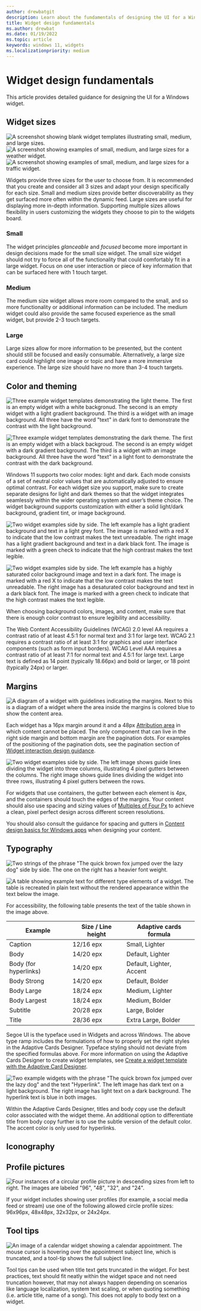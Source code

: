```yaml
---
author: drewbatgit
description: Learn about the fundamentals of designing the UI for a Windows widget.
title: Widget design fundamentals
ms.author: drewbat
ms.date: 01/19/2022
ms.topic: article
keywords: windows 11, widgets
ms.localizationpriority: medium
---
```


# Widget design fundamentals

This article provides detailed guidance for designing the UI for a Windows widget.


## Widget sizes

![A screenshot showing blank widget templates illustrating small, medium, and large sizes.](./images/widgets-sizes-1.png)
![A screenshot showing examples of small, medium, and large sizes for a weather widget.](./images/widgets-sizes-2.png)
![A screenshot showing examples of small, medium, and large sizes for a traffic widget.](./images/widgets-sizes-3.png)

Widgets provide three sizes for the user to choose from. It is recommended that you create and consider all 3 sizes and adapt your design specifically for each size. Small and medium sizes provide better discoverability as they get surfaced more often within the dynamic feed. Large sizes are useful for displaying more in-depth information. Supporting multiple sizes allows flexibility in users customizing the widgets they choose to pin to the widgets board.  



### Small

The widget principles *glanceable* and *focused* become more important in design decisions made for the small size widget. The small size widget should not try to force all of the functionality that could comfortably fit in a large widget. Focus on one user interaction or piece of key information that can be surfaced here with 1 touch target. 

### Medium

The medium size widget allows more room compared to the small, and so more functionality or additional information can be included. The medium widget could also provide the same focused experience as the small widget, but provide 2-3 touch targets.

### Large  

Large sizes allow for more information to be presented, but the content should still be focused and easily consumable. Alternatively, a large size card could highlight one image or topic and have a more immersive experience. The large size should have no more than 3-4 touch targets.


## Color and theming

![Three example widget templates demonstrating the light theme. The first is an empty widget with a white backgronud. The second is an empty widget with a light gradient background. The third is a widget with an image background. All three have the word "text" in dark font to demonstrate the contrast with the light background. ](./images/widgets-color-theme-1.png)

![Three example widget templates demonstrating the dark theme. The first is an empty widget with a black backgroud. The second is an empty widget with a dark gradient background. The third is a widget with an image background. All three have the word "text" in a light font to demonstrate the contrast with the dark background.](./images/widgets-color-theme-2.png)

Windows 11 supports two color modes: light and dark. Each mode consists of a set of neutral color values that are automatically adjusted to ensure optimal contrast. For each widget size you support, make sure to create separate designs for light and dark themes so that the widget integrates seamlessly within the wider operating system and user’s theme choice. The widget background supports customization with either a solid light/dark background, gradient tint, or image background. 

![Two widget examples side by side. The left example has a light gradient background and text in a light grey font. The image is marked with a red X to indicate that the low contrast makes the text unreadable. The right image has a light gradient background and text in a dark black font. The image is marked with a green check to indicate that the high contrast makes the text legible.](./images/widgets-light-theme-font-color.png)

![Two widget examples side by side. The left example has a highly saturated color background image and text in a dark font. The image is marked with a red X to indicate that the low contrast makes the text unreadable. The right image has a desaturated color background and text in a dark black font. The image is marked with a green check to indicate that the high contrast makes the text legible.](./images/widgets-background-image-font-color.png)

When choosing background colors, images, and content, make sure that there is enough color contrast to ensure legibility and accessibility.  

The Web Content Accessibility Guidelines (WCAG) 2.0 level AA requires a contrast ratio of at least 4.5:1 for normal text and 3:1 for large text. WCAG 2.1 requires a contrast ratio of at least 3:1 for graphics and user interface components (such as form input borders). WCAG Level AAA requires a contrast ratio of at least 7:1 for normal text and 4.5:1 for large text. Large text is defined as 14 point (typically 18.66px) and bold or larger, or 18 point (typically 24px) or larger. 

## Margins

![A diagram of a widget with guidelines indicating the margins. Next to this is a diagram of a widget where the area inside the margins is colored blue to show the content area.](./images/widgets-margins.png)

Each widget has a 16px margin around it and a 48px [Attribution area](widgets-states-and-ui.md#attribution-area) in which content cannot be placed. The only component that can live in the right side margin and bottom margin are the pagination dots. For examples of the positioning of the pagination dots, see the pagination section of [Widget interaction design guidance](../../design/widgets/widgets-interaction-design.md#pagination).

![Two widget examples side by side. The left image shows guide lines dividing the widget into three columns, illustrating 4 pixel gutters between the columns. The right image shows guide lines dividing the widget into three rows, illustrating 4 pixel gutters between the rows.](./images/widgets-gutters.png)

For widgets that use containers, the gutter between each element is 4px, and the containers should touch the edges of the margins. Your content should also use spacing and sizing values of [Multiples of Four Px](/windows/apps/design/layout/screen-sizes-and-breakpoints-for-responsive-design#multiples-of-four) to achieve a clean, pixel perfect design across different screen resolutions.
 
You should also consult the guidance for spacing and gutters in [Content design basics for Windows apps](/windows/apps/design/basics/content-basics ) when designing your content.

## Typography

![Two strings of the phrase "The quick brown fox jumped over the lazy dog" side by side. The one on the right has a heavier font weight.](./images/widgets-font-weights-1.png)

![A table showing example text for different type elements of a widget. The table is recreated in plain text without the rendered appearance within the text below the image.](./images/widgets-font-weights-2.png)

For accessibility, the following table presents the text of the table shown in the image above. 

| Example | Size / Line height | Adaptive cards formula |
|---------|--------------------|------------------------|
| Caption  | 12/16 epx | Small, Lighter |
| Body     | 14/20 epx | Default, Lighter |
| Body (for hyperlinks) | 14/20 epx | Default, Lighter, Accent |
| Body Strong | 14/20 epx | Default, Bolder |
| Body Large | 18/24 epx | Medium, Lighter |
| Body Largest | 18/24 epx | Medium, Bolder |
| Subtitle | 20/28 epx | Large, Bolder |
| Title | 28/36 epx | Extra Large, Bolder | 

Segoe UI is the typeface used in Widgets and across Windows. The above type ramp includes the formulations of how to properly set the right styles in the Adaptive Cards Designer. Typeface styling should not deviate from the specified formulas above. For more information on using the Adaptive Cards Designer to create widget templates, see [Create a widget template with the Adaptive Card Designer](widgets-create-a-template.md).

![Two example widgets with the phrase "The quick brown fox jumped over the lazy dog" and the text "Hyperlink". The left image has dark text on a light background. The right image has light text on a dark background. The hyperlink text is blue in both images.](./images/widgets-designer-default-font-colors.png)

Within the Adaptive Cards Designer, titles and body copy use the default color associated with the widget theme. An additional option to differentiate title from body copy further is to use the subtle version of the default color. The accent color is only used for hyperlinks.  

## Iconography

## Profile pictures

![Four instances of a circular profile picture in descending sizes from left to right. The images are labeled "96", "48", "32", and "24".](./images/widgets-profile-pictures.png)

If your widget includes showing user profiles (for example, a social media feed or stream) use one of the following allowed circle profile sizes: 96x96px, 48x48px, 32x32px, or 24x24px.

## Tool tips

![An image of a calendar widget showing a calendar appointment. The mouse cursor is hovering over the appointment subject line, which is truncated, and a tool-tip shows the full subject line.](./images/widgets-tool-tips.png)

Tool tips can be used when title text gets truncated in the widget. For best practices, text should fit neatly within the widget space and not need truncation however, that may not always happen depending on scenarios like language localization, system text scaling, or when quoting something (i.e. article title, name of a song). This does not apply to body text on a widget.
